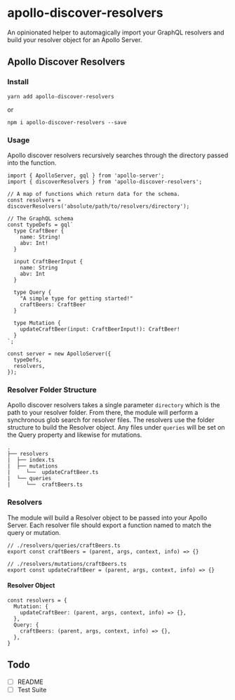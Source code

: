 # apollo-discover-resolvers

An opinionated helper to automagically import your GraphQL resolvers and build your resolver object for an Apollo Server.

## Apollo Discover Resolvers

### Install

```
yarn add apollo-discover-resolvers
```

or 

```
npm i apollo-discover-resolvers --save
```

### Usage

Apollo discover resolvers recursively searches through the directory passed into the function.

```
import { ApolloServer, gql } from 'apollo-server';
import { discoverResolvers } from 'apollo-discover-resolvers';

// A map of functions which return data for the schema.
const resolvers = discoverResolvers('absolute/path/to/resolvers/directory');

// The GraphQL schema
const typeDefs = gql`
  type CraftBeer {
    name: String!
    abv: Int!
  }

  input CraftBeerInput {
    name: String
    abv: Int
  }

  type Query {
    "A simple type for getting started!"
    craftBeers: CraftBeer
  }

  type Mutation {
    updateCraftBeer(input: CraftBeerInput!): CraftBeer!
  }
`;

const server = new ApolloServer({
  typeDefs,
  resolvers,
});
```

### Resolver Folder Structure

Apollo discover resolvers takes a single parameter `directory` which is the path to your resolver folder. From there, the module will perform a synchronous glob search for resolver files. The resolvers use the folder structure to build the Resolver object. Any files under `queries` will be set on the Query property and likewise for mutations.

```
.
├── resolvers
|  ├── index.ts
|  ├── mutations
|     └──  updateCraftBeer.ts
|  └── queries
|     └──  craftBeers.ts
```

### Resolvers

The module will build a Resolver object to be passed into your Apollo Server. Each resolver file should export a function named to match the query or mutation.

```
// ./resolvers/queries/craftBeers.ts
export const craftBeers = (parent, args, context, info) => {}

// ./resolvers/mutations/craftBeers.ts
export const updateCraftBeer = (parent, args, context, info) => {}
```

#### Resolver Object

```
const resolvers = {
  Mutation: {
    updateCraftBeer: (parent, args, context, info) => {},
  },
  Query: {
    craftBeers: (parent, args, context, info) => {},
  },
}
```


## Todo
 
- [ ] README
- [ ] Test Suite
